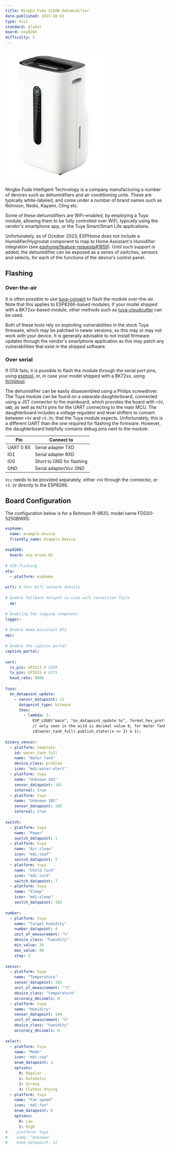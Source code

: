```yaml
---
title: Ningbo Fuda 5250B Dehumidifier
date-published: 2023-10-03
type: misc
standard: global
board: esp8266
difficulty: 2
---
```


![The 5250B dehumidifier](5250B.webp "Ningbo Fuda 5250B")

Ningbo Fuda Intelligent Technology is a company manufacturing a number of
devices such as dehumidifiers and air conditioning units. These are typically
white-labeled, and come under a number of brand names such as Rohnson, Nedis,
Kayami, Cling etc.

Some of these dehumidifiers are WiFi-enabled, by employing a Tuya module,
allowing them to be fully controlled over WiFi, typically using the vendor's
smartphone app, or the Tuya Smart/Smart Life applications.

Unfortunately, as of October 2023, ESPHome does not include a
Humidifier/Hygrostat component to map to Home Assistant's Humidifier
integration (see
[esphome/feature-requests#1859](https://github.com/esphome/feature-requests/issues/1859)).
Until such support is added, the dehumidifier can be exposed as a series of
switches, sensors and selects, for each of the functions of the device's
control panel.

## Flashing

### Over-the-air

It is often possible to use [tuya-convert](/guides/tuya-convert/) to flash the
module over-the-air. Note that this applies to ESP8266-based modules; if your
model shipped with a BK72xx-based module, other methods such as
[tuya-cloudcutter](https://github.com/tuya-cloudcutter/tuya-cloudcutter/) can
be used.

Both of these tools rely on exploiting vulnerabilities in the stock Tuya
firmware, which may be patched in newer versions, so this may or may not work
with your device. It is generally advisable to not install firmware updates
through the vendor's smartphone application as this may patch any
vulnerabilities that exist in the shipped software.

### Over serial

If OTA fails, it is possible to flash the module through the serial port pins,
using [esptool](https://github.com/espressif/esptool/), or, in case your model
shipped with a BK72xx, using
[ltchiptool](https://github.com/libretiny-eu/ltchiptool).

The dehumidifier can be easily disassembled using a Philips screwdriver.  The
Tuya module can be found on a separate daughterboard, connected using a JST
connector to the mainboard, which provides the board with `+5V`, `GND`, as well
as `RX`/`TX` pins for the UART connecting to the main MCU. The daughterboard
includes a voltage regulator and level shifters to convert between `+5V` and
`+3.3V`, that the Tuya module expects. Unfortunately, this is a different UART
than the one required for flashing the firmware. However, the daughterboard
helpfully contains debug pins next to the module:

| Pin       | Connect to                |
| --------- | ------------------------- |
| UART 0 RX | Serial adapter TXD        |
| IO1       | Serial adapter RXD        |
| IO0       | Short to GND for flashing |
| GND       | Serial adapter/Vcc GND    |

`Vcc` needs to be provided separately, either `+5V` through the connector, or
`+3.3V` directly to the ESP8266.

## Board Configuration

The configuration below is for a Rohnson R-9820, model name FDD20-5250BWR5:

```yaml
esphome:
  name: example-device
  friendly_name: Example Device
  
esp8266:
  board: esp_wroom_02
    
# OTA flashing
ota:
  - platform: esphome

wifi: # Your Wifi network details
  
# Enable fallback hotspot in case wifi connection fails  
  ap:

# Enabling the logging component
logger:

# Enable Home Assistant API
api:

# Enable the captive portal
captive_portal:

uart:
  rx_pin: GPIO13 # U1RX
  tx_pin: GPIO15 # U1TX
  baud_rate: 9600

tuya:
  on_datapoint_update:
    - sensor_datapoint: 11
      datapoint_type: bitmask
      then:
        - lambda: |-
            ESP_LOGD("main", "on_datapoint_update %s", format_hex_pretty(x).c_str());
            // only seen in the wild is decimal value 8, for Water Tank Full
            id(water_tank_full).publish_state((x >> 3) & 1);

binary_sensor:
  - platform: template
    id: water_tank_full
    name: "Water tank"
    device_class: problem
    icon: "mdi:water-alert"
  - platform: tuya
    name: "Unknown 101"
    sensor_datapoint: 101
    internal: true
  - platform: tuya
    name: "Unknown 105"
    sensor_datapoint: 105
    internal: true

switch:
  - platform: tuya
    name: "Power"
    switch_datapoint: 1
  - platform: tuya
    name: "Air clean"
    icon: "mdi:leaf"
    switch_datapoint: 5
  - platform: tuya
    name: "Child lock"
    icon: "mdi:lock"
    switch_datapoint: 7
  - platform: tuya
    name: "Sleep"
    icon: "mdi:sleep"
    switch_datapoint: 102

number:
  - platform: tuya
    name: "Target humidity"
    number_datapoint: 4
    unit_of_measurement: "%"
    device_class: "humidity"
    min_value: 30
    max_value: 80
    step: 5

sensor:
  - platform: tuya
    name: "Temperature"
    sensor_datapoint: 103
    unit_of_measurement: "°C"
    device_class: "temperature"
    accuracy_decimals: 0
  - platform: tuya
    name: "Humidity"
    sensor_datapoint: 104
    unit_of_measurement: "%"
    device_class: "humidity"
    accuracy_decimals: 0

select:
  - platform: tuya
    name: "Mode"
    icon: "mdi:cog"
    enum_datapoint: 2
    options:
      0: Regular
      1: Automatic
      2: Strong
      3: Clothes drying
  - platform: tuya
    name: "Fan speed"
    icon: "mdi:fan"
    enum_datapoint: 6
    options:
      0: Low
      1: High
#  - platform: tuya
#    name: "Unknown"
#    enum_datapoint: 12
```
